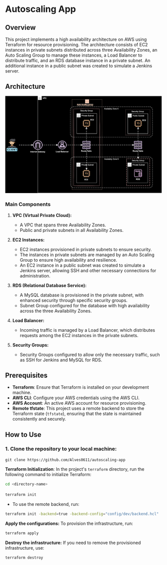 # Autoscaling App

## Overview

This project implements a high availability architecture on AWS using Terraform for resource provisioning. The architecture consists of EC2 instances in private subnets distributed across three Availability Zones, an Auto Scaling Group to manage these instances, a Load Balancer to distribute traffic, and an RDS database instance in a private subnet. An additional instance in a public subnet was created to simulate a Jenkins server.

## Architecture

![Project Architecture](./images/autoScalable.drawio.svg)

### Main Components

1. **VPC (Virtual Private Cloud):**  
   - A VPC that spans three Availability Zones.
   - Public and private subnets in all Availability Zones.

2. **EC2 Instances:**
   - EC2 instances provisioned in private subnets to ensure security.
   - The instances in private subnets are managed by an Auto Scaling Group to ensure high availability and resilience.
   - An EC2 instance in a public subnet was created to simulate a Jenkins server, allowing SSH and other necessary connections for administration.

3. **RDS (Relational Database Service):**
   - A MySQL database is provisioned in the private subnet, with enhanced security through specific security groups.
   - Subnet Group configured for the database with high availability across the three Availability Zones.

4. **Load Balancer:**
   - Incoming traffic is managed by a Load Balancer, which distributes requests among the EC2 instances in the private subnets.

5. **Security Groups:**
   - Security Groups configured to allow only the necessary traffic, such as SSH for Jenkins and MySQL for RDS.

## Prerequisites

- **Terraform**: Ensure that Terraform is installed on your development machine.
- **AWS CLI**: Configure your AWS credentials using the AWS CLI.
- **AWS Account**: An active AWS account for resource provisioning.
- **Remote tfstate**: This project uses a remote backend to store the Terraform state (`tfstate`), ensuring that the state is maintained consistently and securely.

## How to Use

### 1. Clone the repository to your local machine:

```git clone https://github.com/Alves0611/autoscaling-app```


**Terraform Initialization**: In the project's `terraform` directory, run the following command to initialize Terraform:

```bash
cd <directory-name>

terraform init
```

- To use the remote backend, run:

```bash
terraform init -backend=true -backend-config="config/dev/backend.hcl"
```

**Apply the configurations:** To provision the infrastructure, run:

```bash
terraform apply
```

**Destroy the infrastructure:** If you need to remove the provisioned infrastructure, use:

```bash
terraform destroy
```
